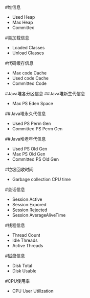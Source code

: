 #堆信息
* Used Heap
* Max Heap
* Committed  

#类加载信息
* Loaded Classes
* Unload Classes

#代码缓存信息
* Max code Cache
* Used code Cache
* Committed Code

#Java堆各分区信息
##Java堆新生代信息
* Max PS Eden Space

##Java堆永久代信息
* Used PS Perm Gen
* Committed PS Perm Gen

##Java堆老年代信息
* Used PS Old Gen
* Max PS Old Gen
* Committed PS Old Gen

#垃圾回收时间
* Garbage collection CPU time  

#会话信息
* Session Active
* Session Expored
* Session Rejected
* Session AverageAliveTime

#线程信息
* Thread Count
* Idle Threads
* Active Threads

#磁盘信息
* Disk Total
* Disk Usable

#CPU使用率
* CPU User Utillzation

